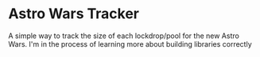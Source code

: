 # Astro Wars Tracker

A simple way to track the size of each lockdrop/pool for the new Astro Wars. I'm in the process of learning more about building libraries correctly

